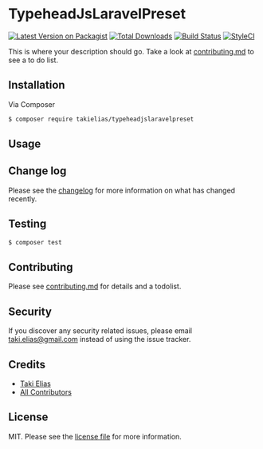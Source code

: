# TypeheadJsLaravelPreset

[![Latest Version on Packagist][ico-version]][link-packagist]
[![Total Downloads][ico-downloads]][link-downloads]
[![Build Status][ico-travis]][link-travis]
[![StyleCI][ico-styleci]][link-styleci]

This is where your description should go. Take a look at [contributing.md](contributing.md) to see a to do list.

## Installation

Via Composer

``` bash
$ composer require takielias/typeheadjslaravelpreset
```

## Usage

## Change log

Please see the [changelog](changelog.md) for more information on what has changed recently.

## Testing

``` bash
$ composer test
```

## Contributing

Please see [contributing.md](contributing.md) for details and a todolist.

## Security

If you discover any security related issues, please email taki.elias@gmail.com instead of using the issue tracker.

## Credits

- [Taki Elias][link-author]
- [All Contributors][link-contributors]

## License

MIT. Please see the [license file](license.md) for more information.

[ico-version]: https://img.shields.io/packagist/v/takielias/typeheadjslaravelpreset.svg?style=flat-square
[ico-downloads]: https://img.shields.io/packagist/dt/takielias/typeheadjslaravelpreset.svg?style=flat-square
[ico-travis]: https://img.shields.io/travis/takielias/typeheadjslaravelpreset/master.svg?style=flat-square
[ico-styleci]: https://styleci.io/repos/12345678/shield

[link-packagist]: https://packagist.org/packages/takielias/typeheadjslaravelpreset
[link-downloads]: https://packagist.org/packages/takielias/typeheadjslaravelpreset
[link-travis]: https://travis-ci.org/takielias/typeheadjslaravelpreset
[link-styleci]: https://styleci.io/repos/12345678
[link-author]: https://github.com/takielias
[link-contributors]: ../../contributors
